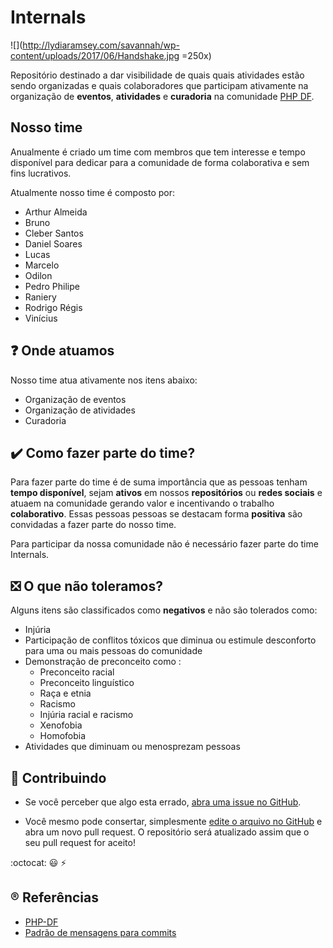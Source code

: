 # Internals

![](http://lydiaramsey.com/savannah/wp-content/uploads/2017/06/Handshake.jpg =250x)

Repositório destinado a dar visibilidade de quais quais atividades estão sendo organizadas e quais colaboradores que participam ativamente na organização de **eventos**, **atividades** e **curadoria** na comunidade [PHP DF](https://phpdf.org.br). 

## Nosso time

Anualmente é criado um time com membros que tem interesse e tempo disponível para dedicar para a comunidade de forma colaborativa e sem fins lucrativos.

Atualmente nosso time é composto por:

- Arthur Almeida
- Bruno
- Cleber Santos
- Daniel Soares
- Lucas
- Marcelo
- Odilon
- Pedro Philipe
- Raniery
- Rodrigo Régis
- Vinícius

## :question: Onde atuamos

Nosso time atua ativamente nos itens abaixo:
- Organização de eventos
- Organização de atividades
- Curadoria

## :heavy_check_mark: Como fazer parte do time?

Para fazer parte do time é de suma importância que as pessoas tenham **tempo disponível**, sejam **ativos** em nossos **repositórios** ou **redes sociais** e atuaem na comunidade gerando valor e incentivando o trabalho **colaborativo**. Essas pessoas pessoas se destacam forma **positiva** são convidadas a fazer parte do nosso time.

Para participar da nossa comunidade não é necessário fazer parte do time Internals.

## :negative_squared_cross_mark: O que não toleramos?

Alguns itens são classificados como **negativos** e não são tolerados como:

- Injúria
- Participação de conflitos tóxicos que diminua ou estimule desconforto para uma ou mais pessoas do comunidade
- Demonstração de preconceito como :
  - Preconceito racial
  - Preconceito linguístico
  - Raça e etnia
  - Racismo
  - Injúria racial e racismo
  - Xenofobia
  - Homofobia
- Atividades que diminuam ou menosprezam pessoas

## :handshake: Contribuindo

 * Se você perceber que algo esta errado, [abra uma issue no GitHub](https://github.com/php-fig/php-fig.github.com/issues).

 * Você mesmo pode consertar, simplesmente [edite o arquivo no GitHub](https://github.com/blog/905-edit-like-an-ace) e abra um novo pull request. O repositório será atualizado assim que o seu pull request for aceito!

:octocat: :smiley: :zap:

## :registered: Referências
- [PHP-DF](https://phpdf.org.br)
- [Padrão de mensagens para commits](https://github.com/devbrotherhood/cmc)
